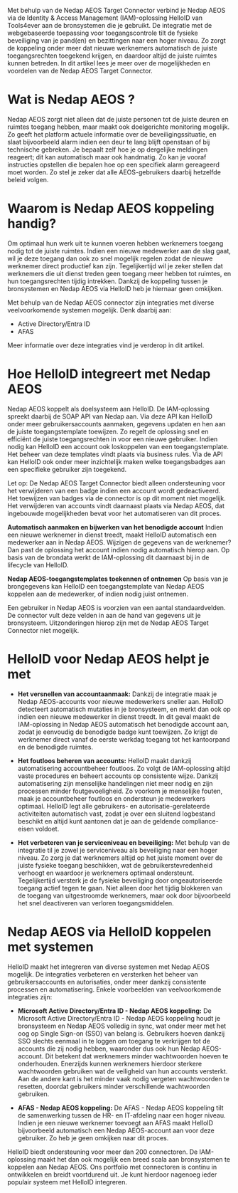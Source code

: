 Met behulp van de Nedap AEOS Target Connector verbind je Nedap AEOS via de Identity & Access Management (IAM)-oplossing HelloID van Tools4ever aan de bronsystemen die je gebruikt. De integratie met de webgebaseerde toepassing voor toegangscontrole tilt de fysieke beveiliging van je pand(en) en bezittingen naar een hoger niveau. Zo zorgt de koppeling onder meer dat nieuwe werknemers automatisch  de juiste toegangsrechten toegekend krijgen, en daardoor altijd de juiste ruimtes kunnen betreden. In dit artikel lees je meer over de mogelijkheden en voordelen van de Nedap AEOS Target Connector. 

# Wat is Nedap AEOS ?

Nedap AEOS zorgt niet alleen dat de juiste personen tot de juiste deuren en ruimtes toegang hebben, maar maakt ook doelgerichte monitoring mogelijk. Zo geeft het platform actuele informatie over de beveiligingssituatie, en slaat bijvoorbeeld alarm indien een deur te lang blijft openstaan of bij technische gebreken. Je bepaalt zelf hoe je op dergelijke meldingen reageert; dit kan automatisch maar ook handmatig. Zo kan je vooraf instructies opstellen die bepalen hoe op een specifiek alarm gereageerd moet worden. Zo stel je zeker dat alle AEOS-gebruikers daarbij hetzelfde beleid volgen.

# Waarom is Nedap AEOS koppeling handig?

Om optimaal hun werk uit te kunnen voeren hebben werknemers toegang nodig tot de juiste ruimtes. Indien een nieuwe medewerker aan de slag gaat, wil je deze toegang dan ook zo snel mogelijk regelen zodat de nieuwe werknemer direct productief kan zijn. Tegelijkertijd wil je zeker stellen dat werknemers die uit dienst treden geen toegang meer hebben tot ruimtes, en hun toegangsrechten tijdig intrekken. Dankzij de koppeling tussen je bronsystemen en Nedap AEOS via HelloID heb je hiernaar geen omkijken. 

Met behulp van de Nedap AEOS connector zijn integraties met diverse veelvoorkomende systemen mogelijk. Denk daarbij aan: 

*	Active Directory/Entra ID
*	AFAS

Meer informatie over deze integraties vind je verderop in dit artikel.

# Hoe HelloID integreert met Nedap AEOS

Nedap AEOS koppelt als doelsysteem aan HelloID. De IAM-oplossing spreekt daarbij de SOAP API van Nedap aan. Via deze API kan HelloID onder meer gebruikersaccounts aanmaken, gegevens updaten en hen aan de juiste toegangstemplate toewijzen. Zo regelt de oplossing snel en efficiënt de juiste toegangsrechten in voor een nieuwe gebruiker. Indien nodig kan HelloID een account ook loskoppelen van een toegangstemplate. Het beheer van deze templates vindt plaats via business rules. Via de API kan HelloID ook onder meer inzichtelijk maken welke toegangsbadges aan een specifieke gebruiker zijn toegekend. 

Let op: De Nedap AEOS Target Connector biedt alleen ondersteuning voor het verwijderen van een badge indien een account wordt gedeactiveerd. Het toewijzen van badges via de connector is op dit moment niet mogelijk. Het verwijderen van accounts vindt daarnaast plaats via Nedap AEOS, dat ingebouwde mogelijkheden bevat voor het automatiseren van dit proces. 


**Automatisch aanmaken en bijwerken van het benodigde account**
Indien een nieuwe werknemer in dienst treedt, maakt HelloID automatisch een medewerker aan in Nedap AEOS. Wijzigen de gegevens van de werknemer? Dan past de oplossing het account indien nodig automatisch hierop aan. Op basis van de brondata werkt de IAM-oplossing dit daarnaast bij in de lifecycle van HelloID. 

**Nedap AEOS-toegangstemplates toekennen of ontnemen**
Op basis van je brongegevens kan HelloID een toegangstemplate van Nedap AEOS koppelen aan de medewerker, of indien nodig juist ontnemen.

Een gebruiker in Nedap AEOS is voorzien van een aantal standaardvelden. De connector vult deze velden in aan de hand van gegevens uit je bronsysteem. Uitzonderingen hierop zijn met de Nedap AEOS Target Connector niet mogelijk.

# HelloID voor Nedap AEOS helpt je met

* **Het versnellen van accountaanmaak:** Dankzij de integratie maak je Nedap AEOS-accounts voor nieuwe medewerkers sneller aan. HelloID detecteert automatisch mutaties in je bronsysteem, en merkt dan ook op indien een nieuwe medewerker in dienst treedt. In dit geval maakt de IAM-oplossing in Nedap AEOS automatisch het benodigde account aan, zodat je eenvoudig de benodigde badge kunt toewijzen. Zo krijgt de werknemer direct vanaf de eerste werkdag toegang tot het kantoorpand en de benodigde ruimtes. 

* **Het foutloos beheren van accounts:** HelloID maakt dankzij automatisering accountbeheer foutloos. Zo volgt de IAM-oplossing altijd vaste procedures en beheert accounts op consistente wijze. Dankzij automatisering zijn menselijke handelingen niet meer nodig en zijn processen minder foutgevoeligheid. Zo voorkom je menselijke fouten, maak je accountbeheer foutloos en ondersteun je medewerkers optimaal. HelloID legt alle gebruikers- en autorisatie-gerelateerde activiteiten automatisch vast, zodat je over een sluitend logbestand beschikt en altijd kunt aantonen dat je aan de geldende compliance-eisen voldoet. 

* **Het verbeteren van je serviceniveau en beveiliging:** Met behulp van de integratie til je zowel je serviceniveau als beveiliging naar een hoger niveau. Zo zorg je dat werknemers altijd op het juiste moment over de juiste fysieke toegang beschikken, wat de gebruikerstevredenheid verhoogt en waardoor je werknemers optimaal ondersteunt. Tegelijkertijd versterk je de fysieke beveiliging door ongeautoriseerde toegang actief tegen te gaan. Niet alleen door het tijdig blokkeren van de toegang van uitgestroomde werknemers, maar ook door bijvoorbeeld het snel deactiveren van verloren toegangsmiddelen. 


# Nedap AEOS via HelloID koppelen met systemen

HelloID maakt het integreren van diverse systemen met Nedap AEOS mogelijk. De integraties verbeteren en versterken het beheer van gebruikersaccounts en autorisaties, onder meer dankzij consistente processen en automatisering. Enkele voorbeelden van veelvoorkomende integraties zijn: 


* **Microsoft Active Directory/Entra ID - Nedap AEOS koppeling:** De Microsoft Active Directory/Entra ID - Nedap AEOS koppeling houdt je bronsysteem en Nedap AEOS volledig in sync, wat onder meer met het oog op Single Sign-on (SSO) van belang is. Gebruikers hoeven dankzij SSO slechts eenmaal in te loggen om toegang te verkrijgen tot de accounts die zij nodig hebben, waaronder dus ook hun Nedap AEOS-account. Dit betekent dat werknemers minder wachtwoorden hoeven te onderhouden. Enerzijds kunnen werknemers hierdoor sterkere wachtwoorden gebruiken wat de veiligheid van hun accounts versterkt. Aan de andere kant is het minder vaak nodig vergeten wachtwoorden te resetten, doordat gebruikers minder verschillende wachtwoorden gebruiken. 

* **AFAS - Nedap AEOS koppeling:** De AFAS - Nedap AEOS koppeling tilt de samenwerking tussen de HR- en IT-afdeling naar een hoger niveau. Indien je een nieuwe werknemer toevoegt aan AFAS maakt HelloID bijvoorbeeld automatisch een Nedap AEOS-account aan voor deze gebruiker. Zo heb je geen omkijken naar dit proces. 

HelloID biedt ondersteuning voor meer dan 200 connectoren. De IAM-oplossing maakt het dan ook mogelijk een breed scala aan bronsystemen te koppelen aan Nedap AEOS. Ons portfolio met connectoren is continu in ontwikkelen en breidt voortdurend uit. Je kunt hierdoor nagenoeg ieder populair systeem met HelloID integreren.
